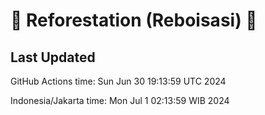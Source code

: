 
# 🌳 Reforestation (Reboisasi) 🌲

## Last Updated

GitHub Actions time: Sun Jun 30 19:13:59 UTC 2024

Indonesia/Jakarta time: Mon Jul  1 02:13:59 WIB 2024
